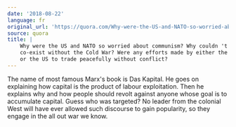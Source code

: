 ```yaml
---
date: '2018-08-22'
language: fr
original_url: 'https://quora.com/Why-were-the-US-and-NATO-so-worried-about-communism-Why-couldnt-both-co-exist-without-the-Cold-War-Were-any-efforts-made-by-either-the-USSR-or-the-US-to-trade-peacefully-without-conflict/answer/Clément-Renaud'
source: quora
title: |
    Why were the US and NATO so worried about communism? Why couldn 't both
    co-exist without the Cold War? Were any efforts made by either the USSR
    or the US to trade peacefully without conflict?
---
```


The name of most famous Marx's book is Das Kapital. He goes on
explaining how capital is the product of labour exploitation. Then he
explains why and how people should revolt against anyone whose goal is
to accumulate capital. Guess who was targeted? No leader from the
colonial West will have ever allowed such discourse to gain popularity,
so they engage in the all out war we know.
